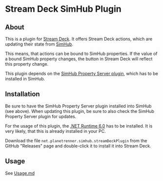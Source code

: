 # Stream Deck SimHub Plugin


## About

This is a plugin for [Stream Deck](https://www.elgato.com/stream-deck). It offers Stream Deck actions, which are updating their state from [SimHub](https://www.simhubdash.com/).

This means, that actions can be bound to SimHub properties. If the value of a bound SimHub property changes, the button in Stream Deck will reflect this property change.

This plugin depends on the [SimHub Property Server plugin](https://github.com/pre-martin/SimHubPropertyServer), which has to be installed in SimHub.


## Installation

Be sure to have the SimHub Property Server plugin installed into SimHub (see above). When updating this plugin, be sure to also check the SimHub Property Server plugin for updates.

For the usage of this plugin, the [.NET Runtime 6.0](https://dotnet.microsoft.com/en-us/download/dotnet/6.0) has to be installed. It is very likely, that this is already installed in your PC.

Download the file `net.planetrenner.simhub.streamDeckPlugin` from the GitHub "Releases" page and double-click it to install it into Stream Deck.


## Usage

See [Usage.md](doc/Usage.md)
